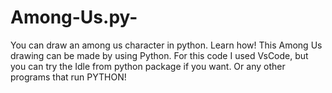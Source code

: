 # Among-Us.py-
You can draw an among us character in python. Learn how!
This Among Us drawing can be made by using Python. For this code I used VsCode, but you can try the Idle from python package if you want. Or any other programs that run PYTHON!
